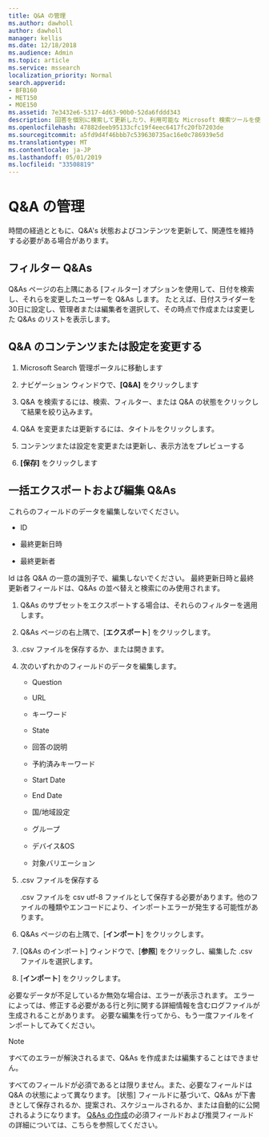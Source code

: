 ```yaml
---
title: Q&A の管理
ms.author: dawholl
author: dawholl
manager: kellis
ms.date: 12/18/2018
ms.audience: Admin
ms.topic: article
ms.service: mssearch
localization_priority: Normal
search.appverid:
- BFB160
- MET150
- MOE150
ms.assetid: 7e3432e6-5317-4d63-90b0-52da6fddd343
description: 回答を個別に検索して更新したり、利用可能な Microsoft 検索ツールを使用してそれらを一度に編集したりする
ms.openlocfilehash: 47882deeb95133cfc19f4eec6417fc20fb7203de
ms.sourcegitcommit: a5fd9d4f46bbb7c539630735ac16e0c786939e5d
ms.translationtype: MT
ms.contentlocale: ja-JP
ms.lasthandoff: 05/01/2019
ms.locfileid: "33508819"
---
```

# <a name="manage-qas"></a>Q&A の管理

時間の経過とともに、Q&A's 状態およびコンテンツを更新して、関連性を維持する必要がある場合があります。
  
## <a name="filter-qas"></a>フィルター Q&As

Q&As ページの右上隅にある [フィルター] オプションを使用して、日付を検索し、それらを変更したユーザーを Q&As します。 たとえば、日付スライダーを30日に設定し、管理者または編集者を選択して、その時点で作成または変更した Q&As のリストを表示します。
  
## <a name="change-qa-content-or-settings"></a>Q&A のコンテンツまたは設定を変更する

1. Microsoft Search 管理ポータルに移動します
    
2. ナビゲーション ウィンドウで、**[Q&A]** をクリックします
    
3. Q&A を検索するには、検索、フィルター、または Q&A の状態をクリックして結果を絞り込みます。
    
4. Q&A を変更または更新するには、タイトルをクリックします。
    
5. コンテンツまたは設定を変更または更新し、表示方法をプレビューする
    
6. **[保存]** をクリックします
    
## <a name="bulk-export-and-edit-qas"></a>一括エクスポートおよび編集 Q&As

これらのフィールドのデータを編集しないでください。
  
- ID
    
- 最終更新日時
    
- 最終更新者
    
Id は各 Q&A の一意の識別子で、編集しないでください。 最終更新日時と最終更新者フィールドは、Q&As の並べ替えと検索にのみ使用されます。
  
1. Q&As のサブセットをエクスポートする場合は、それらのフィルターを適用します。
    
2. Q&As ページの右上隅で、[**エクスポート**] をクリックします。
    
3. .csv ファイルを保存するか、または開きます。
    
4. 次のいずれかのフィールドのデータを編集します。
    
   - Question
    
   - URL
      
   - キーワード
    
   - State
    
   - 回答の説明
    
   - 予約済みキーワード
    
   - Start Date
    
   - End Date
    
   - 国/地域設定
    
   - グループ
    
   - デバイス&amp;OS
    
   - 対象バリエーション
    
5. .csv ファイルを保存する

    .csv ファイルを csv utf-8 ファイルとして保存する必要があります。他のファイルの種類やエンコードにより、インポートエラーが発生する可能性があります。
    
6. Q&As ページの右上隅で、[**インポート**] をクリックします。
    
7. [Q&As のインポート] ウィンドウで、[**参照**] をクリックし、編集した .csv ファイルを選択します。 
    
8. [**インポート**] をクリックします。
    
必要なデータが不足しているか無効な場合は、エラーが表示されます。 エラーによっては、修正する必要がある行と列に関する詳細情報を含むログファイルが生成されることがあります。 必要な編集を行ってから、もう一度ファイルをインポートしてみてください。
  
> [!NOTE]
> すべてのエラーが解決されるまで、Q&As を作成または編集することはできません。 
  
すべてのフィールドが必須であるとは限りません。また、必要なフィールドは Q&A の状態によって異なります。 [状態] フィールドに基づいて、Q&As が下書きとして保存されるか、提案され、スケジュールされるか、または自動的に公開されるようになります。 [Q&As の作成](create-qas.md)の必須フィールドおよび推奨フィールドの詳細については、こちらを参照してください。

  

